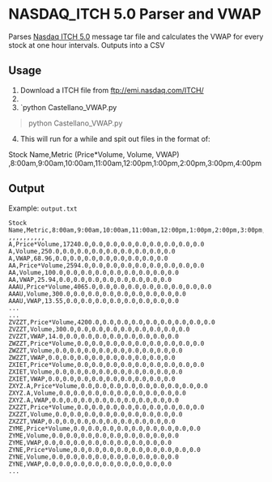 # NASDAQ_ITCH 5.0 Parser and VWAP

Parses [Nasdaq ITCH 5.0](http://www.nasdaqtrader.com/content/technicalsupport/specifications/dataproducts/NQTVITCHspecification.pdf) 
message tar file and calculates the VWAP for every stock at one hour intervals. 
Outputs into a CSV 

## Usage
1. Download a ITCH file from ftp://emi.nasdaq.com/ITCH/
2. 
3. `python Castellano_VWAP.py 
  > python Castellano_VWAP.py 

4. This will run for a while and spit out files in the format of:

Stock Name,Metric (Price*Volume, Volume, VWAP) ,8:00am,9:00am,10:00am,11:00am,12:00pm,1:00pm,2:00pm,3:00pm,4:00pm


## Output

Example: `output.txt`

```
Stock Name,Metric,8:00am,9:00am,10:00am,11:00am,12:00pm,1:00pm,2:00pm,3:00pm,4:00pm
,,,,,,,,,,
A,Price*Volume,17240.0,0.0,0.0,0.0,0.0,0.0,0.0,0.0,0.0
A,Volume,250.0,0.0,0.0,0.0,0.0,0.0,0.0,0.0,0.0
A,VWAP,68.96,0.0,0.0,0.0,0.0,0.0,0.0,0.0,0.0
AA,Price*Volume,2594.0,0.0,0.0,0.0,0.0,0.0,0.0,0.0,0.0
AA,Volume,100.0,0.0,0.0,0.0,0.0,0.0,0.0,0.0,0.0
AA,VWAP,25.94,0.0,0.0,0.0,0.0,0.0,0.0,0.0,0.0
AAAU,Price*Volume,4065.0,0.0,0.0,0.0,0.0,0.0,0.0,0.0,0.0
AAAU,Volume,300.0,0.0,0.0,0.0,0.0,0.0,0.0,0.0,0.0
AAAU,VWAP,13.55,0.0,0.0,0.0,0.0,0.0,0.0,0.0,0.0
...
...
ZVZZT,Price*Volume,4200.0,0.0,0.0,0.0,0.0,0.0,0.0,0.0,0.0
ZVZZT,Volume,300.0,0.0,0.0,0.0,0.0,0.0,0.0,0.0,0.0
ZVZZT,VWAP,14.0,0.0,0.0,0.0,0.0,0.0,0.0,0.0,0.0
ZWZZT,Price*Volume,0.0,0.0,0.0,0.0,0.0,0.0,0.0,0.0,0.0
ZWZZT,Volume,0.0,0.0,0.0,0.0,0.0,0.0,0.0,0.0,0.0
ZWZZT,VWAP,0.0,0.0,0.0,0.0,0.0,0.0,0.0,0.0,0.0
ZXIET,Price*Volume,0.0,0.0,0.0,0.0,0.0,0.0,0.0,0.0,0.0
ZXIET,Volume,0.0,0.0,0.0,0.0,0.0,0.0,0.0,0.0,0.0
ZXIET,VWAP,0.0,0.0,0.0,0.0,0.0,0.0,0.0,0.0,0.0
ZXYZ.A,Price*Volume,0.0,0.0,0.0,0.0,0.0,0.0,0.0,0.0,0.0
ZXYZ.A,Volume,0.0,0.0,0.0,0.0,0.0,0.0,0.0,0.0,0.0
ZXYZ.A,VWAP,0.0,0.0,0.0,0.0,0.0,0.0,0.0,0.0,0.0
ZXZZT,Price*Volume,0.0,0.0,0.0,0.0,0.0,0.0,0.0,0.0,0.0
ZXZZT,Volume,0.0,0.0,0.0,0.0,0.0,0.0,0.0,0.0,0.0
ZXZZT,VWAP,0.0,0.0,0.0,0.0,0.0,0.0,0.0,0.0,0.0
ZYME,Price*Volume,0.0,0.0,0.0,0.0,0.0,0.0,0.0,0.0,0.0
ZYME,Volume,0.0,0.0,0.0,0.0,0.0,0.0,0.0,0.0,0.0
ZYME,VWAP,0.0,0.0,0.0,0.0,0.0,0.0,0.0,0.0,0.0
ZYNE,Price*Volume,0.0,0.0,0.0,0.0,0.0,0.0,0.0,0.0,0.0
ZYNE,Volume,0.0,0.0,0.0,0.0,0.0,0.0,0.0,0.0,0.0
ZYNE,VWAP,0.0,0.0,0.0,0.0,0.0,0.0,0.0,0.0,0.0
...
```
